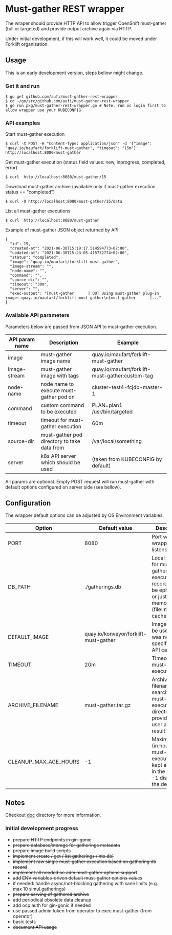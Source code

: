 # Must-gather REST wrapper

The wraper should provide HTTP API to allow trigger OpenShift must-gather (full or targeted) and provide output archive again via HTTP.

Under initial development, if this will work well, it could be moved under Forklift organization.

## Usage

This is an early development version, steps bellow might change.

### Get it and run

```
$ go get github.com/aufi/must-gather-rest-wrapper
$ cd ~/go/src/github.com/aufi/must-gather-rest-wrapper
$ go run pkg/must-gather-rest-wrapper.go # Note, run oc login first to allow wrapper use your KUBECONFIG
```

### API examples

Start must-gather execution

```
$ curl -X POST -H "Content-Type: application/json" -d '{"image": "quay.io/maufart/forklift-must-gather", "timeout": "15m"}' http://localhost:8080/must-gather
```

Get must-gather execution (status field values: new, inprogress, completed, error)

```
$ curl  http://localhost:8080/must-gather/15
```

Download must-gather archive (available only if must-gather execution status == "completed")

```
$ curl -O http://localhost:8080/must-gather/15/data
```

List all must-gather executions

```
$ curl  http://localhost:8080/must-gather
```

Example of must-gather JSON object returned by API
```
{
  "id": 19,
  "created-at": "2021-06-30T15:19:17.514594773+02:00",
  "updated-at": "2021-06-30T15:23:05.415732774+02:00",
  "status": "completed",
  "image": "quay.io/maufart/forklift-must-gather",
  "image-stream": "",
  "node-name": "",
  "command": "",
  "source-dir": "",
  "timeout": "30m",
  "server": "",
  "exec-output": "[must-gather      ] OUT Using must-gather plug-in image: quay.io/maufart/forklift-must-gather\n[must-gather      ]..."
}
```

### Available API parameters

Parameters below are passed from JSON API to must-gather execution.

API param name | Description | Example
--- | --- | ---
image | must-gather image name | quay.io/maufart/forklift-must-gather
image-stream | must-gather image with tags | quay.io/maufart/forklift-must-gather:custom-tag
node-name | node name to execute must-gather pod on | cluster-test4-fcjdb-master-1
command | custom command to be executed | PLAN=plan1 /usr/bin/targeted
timeout | timeout for must-gather execution | 60m
source-dir | must-gather pod directory to take data from | /var/local/something
server | k8s API server which should be used | (taken from KUBECONFIG by default)

All params are optional. Empty POST request will run must-gather with default options configured on server side (see bellow).

## Configuration

The wrapper default options can be adjusted by OS Environment variables.

Option | Default value | Description
--- | --- | ---
PORT | 8080 | Port where the wrapper listens on
DB_PATH | ./gatherings.db | Local storage for must-gather executions records, can be ephemeral or just in memory (file::memory:?cache=shared)
DEFAULT_IMAGE | quay.io/konveyor/forklift-must-gather | Image name to be used if it was not specified in API call
TIMEOUT | 20m | Timeout for must-gather execution
ARCHIVE_FILENAME | must-gather.tar.gz | Archive filename to be searched in must-gather execution directory to be provided to user as the result archive
CLEANUP_MAX_AGE_HOURS | -1 | Maximum age (in hours) of must-gather executions kept available in the wrapper, -1 disables the deletion

## Notes

Checkout [doc](doc/README.md) directory for more information.

### Initial development progress

- <del>prepare HTTP endpoints in gin-gonic</del>
- <del>prepare database/storage for gatherings metadata</del>
- <del>prepare image build scripts</del>
- <del>implement create / get / list gatherings (into db)</del>
- <del>implement raw single must-gather execution based on gathering db record</del>
- <del>implement all needed oc adm must-gather options support</del>
- <del>add ENV variables-driven default must-gather options values</del>
- if needed: handle async/not-blocking gathering with sane limits (e.g. max 10 simul.gatherings)
- <del>prepare serving of gathered archive</del>
- add periodical obsolete data cleanup
- add ocp auth for gin-gonic if needed
- use passed admin token from operator to exec must-gather (from operator)
- basic tests
- <del>document API usage</del>

